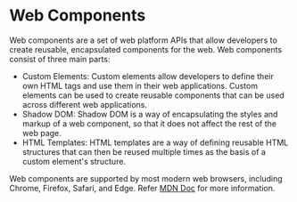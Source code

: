 # Web Components

Web components are a set of web platform APIs that allow developers to create reusable, encapsulated components for the web. Web components consist of three main parts:

- Custom Elements: Custom elements allow developers to define their own HTML tags and use them in their web applications. Custom elements can be used to create reusable components that can be used across different web applications.
- Shadow DOM: Shadow DOM is a way of encapsulating the styles and markup of a web component, so that it does not affect the rest of the web page.
- HTML Templates: HTML templates are a way of defining reusable HTML structures that can then be reused multiple times as the basis of a custom element's structure.

Web components are supported by most modern web browsers, including Chrome, Firefox, Safari, and Edge. Refer [MDN Doc](https://developer.mozilla.org/en-US/docs/Web/Web_Components) for more information.

